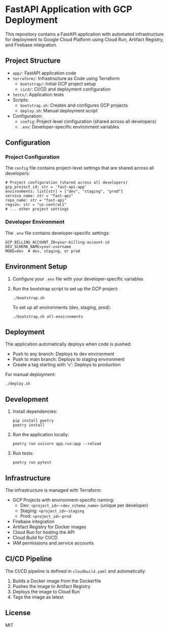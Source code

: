 # FastAPI Application with GCP Deployment

This repository contains a FastAPI application with automated infrastructure for deployment to Google Cloud Platform using Cloud Run, Artifact Registry, and Firebase integration.

## Project Structure

- `app/`: FastAPI application code
- `terraform/`: Infrastructure as Code using Terraform
  - `bootstrap/`: Initial GCP project setup
  - `cicd/`: CI/CD and deployment configuration
- `tests/`: Application tests
- Scripts:
  - `bootstrap.sh`: Creates and configures GCP projects
  - `deploy.sh`: Manual deployment script
- Configuration:
  - `config`: Project-level configuration (shared across all developers)
  - `.env`: Developer-specific environment variables

## Configuration

### Project Configuration

The `config` file contains project-level settings that are shared across all developers:

```
# Project configuration (shared across all developers)
gcp_project_id: str = 'fast-api-app'
environments: list[str] = ["dev", "staging", "prod"]
service_name: str = "fast-api"
repo_name: str = "fast-api"
region: str = "us-central1"
# ... other project settings
```

### Developer Environment

The `.env` file contains developer-specific settings:

```
GCP_BILLING_ACCOUNT_ID=your-billing-account-id
DEV_SCHEMA_NAME=your-username
MODE=dev  # dev, staging, or prod
```

## Environment Setup

1. Configure your `.env` file with your developer-specific variables
   
2. Run the bootstrap script to set up the GCP project:
   ```
   ./bootstrap.sh
   ```

   To set up all environments (dev, staging, prod):
   ```
   ./bootstrap.sh all-environments
   ```

## Deployment

The application automatically deploys when code is pushed:
- Push to any branch: Deploys to dev environment
- Push to main branch: Deploys to staging environment
- Create a tag starting with 'v': Deploys to production

For manual deployment:
```
./deploy.sh
```

## Development

1. Install dependencies:
   ```
   pip install poetry
   poetry install
   ```

2. Run the application locally:
   ```
   poetry run uvicorn app.run:app --reload
   ```

3. Run tests:
   ```
   poetry run pytest
   ```

## Infrastructure

The infrastructure is managed with Terraform:

- GCP Projects with environment-specific naming:
  - Dev: `<project_id>-<dev_schema_name>` (unique per developer)
  - Staging: `<project_id>-staging`
  - Prod: `<project_id>-prod`
- Firebase integration
- Artifact Registry for Docker images
- Cloud Run for hosting the API
- Cloud Build for CI/CD
- IAM permissions and service accounts

## CI/CD Pipeline

The CI/CD pipeline is defined in `cloudbuild.yaml` and automatically:

1. Builds a Docker image from the Dockerfile
2. Pushes the image to Artifact Registry
3. Deploys the image to Cloud Run
4. Tags the image as latest

## License

MIT